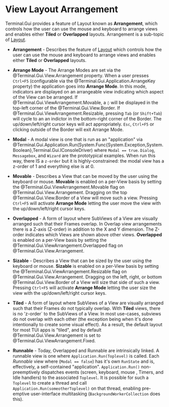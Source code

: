 # View Layout Arrangement

Terminal.Gui provides a feature of Layout known as **Arrangement**, which controls how the user can use the mouse and keyboard to arrange views and enables either **Tiled** or **Overlapped** layouts. Arrangement is a sub-topic of [Layout](layout.md).


* **Arrangement** - Describes the feature of [Layout](layout.md) which controls how the user can use the mouse and keyboard to arrange views and enables either **Tiled** or **Overlapped** layouts.

* **Arrange Mode** - The Arrange Modes are set via the @Terminal.Gui.View.Arrangement property. When a user presses `Ctrl+F5` (configurable via the @Terminal.Gui.Application.ArrangeKey property) the application goes into **Arrange Mode**. In this mode, indicators are displayed on an arrangeable view indicating which aspect of the View can be arranged. If @Terminal.Gui.ViewArrangement.Movable, a `◊` will be displayed in the top-left corner of the @Terminal.Gui.View.Border. If @Terminal.Gui.ViewArrangement.Resizable, pressing `Tab` (or `Shift+Tab`) will cycle to an an indictor in the bottom-right corner of the Border. The up/down/left/right cursor keys will act appropriately. `Esc`, `Ctrl+F5` or clicking outside of the Border will exit Arrange Mode.

* **Modal** - A modal view is one that is run as an "application" via @Terminal.Gui.Application.Run(System.Func{System.Exception,System.Boolean},Terminal.Gui.IConsoleDriver) where `Modal == true`. `Dialog`, `Messagebox`, and `Wizard` are the prototypical examples. When run this way, there IS a `z-order` but it is highly-constrained: the modal view has a z-order of 1 and everything else is at 0. 

* **Movable** - Describes a View that can be moved by the user using the keyboard or mouse. **Movable** is enabled on a per-View basis by setting the @Terminal.Gui.ViewArrangement.Movable flag on @Terminal.Gui.View.Arrangement. Dragging on the top @Terminal.Gui.View.Border of a View will move such a view. Pressing `Ctrl+F5` will activate **Arrange Mode** letting the user move the view with the up/down/left/right cursor keys.

* **Overlapped** - A form of layout where SubViews of a View are visually arranged such that their Frames overlap. In Overlap view arrangements there is a Z-axis (Z-order) in addition to the X and Y dimension. The Z-order indicates which Views are shown above other views. **Overlapped** is enabled on a per-View basis by setting the @Terminal.Gui.ViewArrangement.Overlapped flag on @Terminal.Gui.View.Arrangement. 

* **Sizable** - Describes a View that can be sized by the user using the keyboard or mouse. **Sizable** is enabled on a per-View basis by setting the @Terminal.Gui.ViewArrangement.Resizable flag on @Terminal.Gui.View.Arrangement. Dragging on the left, right, or bottom @Terminal.Gui.View.Border of a View will size that side of such a view. Pressing `Ctrl+F5` will activate **Arrange Mode** letting the user size the view with the up/down/left/right cursor keys.

* **Tiled** - A form of layout where SubViews of a View are visually arranged such that their Frames do not typically overlap. With **Tiled** views, there is no 'z-order` to the SubViews of a View. In most use-cases, subviews do not overlap with each other (the exception being when it's done intentionally to create some visual effect). As a result, the default layout for most TUI apps is "tiled", and by default @Terminal.Gui.View.Arrangement is set to @Terminal.Gui.ViewArrangement.Fixed.

* **Runnable** - Today, Overlapped and Runnable are intrinsically linked. A runnable view is one where `Application.Run(Toplevel)` is called.  Each *Runnable* view where (`Modal == false`) has it's own `RunState` and is, effectively, a self-contained "application". `Application.Run()` non-preemptively dispatches events (screen, keyboard, mouse , Timers, and Idle handlers) to the associated `Toplevel`. It is possible for such a `Toplevel` to create a thread and call `Application.Run(someotherToplevel)` on that thread, enabling pre-emptive user-interface multitasking (`BackgroundWorkerCollection` does this). 


